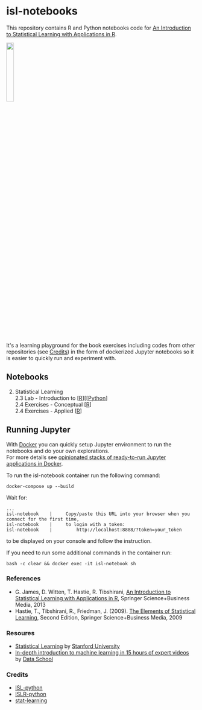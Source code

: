 # isl-notebooks
This repository contains R and Python notebooks code for [An Introduction to Statistical Learning with Applications in R](http://www-bcf.usc.edu/%7Egareth/ISL/).

<img src='http://www-bcf.usc.edu/%7Egareth/ISL/ISL%20Cover%202.jpg' width=20%>

It's a learning playground for the book exercises including codes from other repositories (see [Credits](#credits)) in the form of dockerized Jupyter notebooks so it is easier to quickly run and experiment with.

## Notebooks

2. Statistical Learning  
    2.3 Lab - Introduction to [[R](http://nbviewer.jupyter.org/github/jagin/isl-notebooks/blob/master/notebooks/R/2%20Statistical%20Learning/2.3%20Lab%20-%20Introduction%20to%20R.ipynb)][[[Python](http://nbviewer.jupyter.org/github/jagin/isl-notebooks/blob/master/notebooks/Python/2%20Statistical%20Learning/2.3%20Lab%20-%20Introduction%20to%20Python.ipynb)]  
    2.4 Exercises - Conceptual [[R](http://nbviewer.jupyter.org/github/jagin/isl-notebooks/blob/master/notebooks/R/2%20Statistical%20Learning/2.4%20Exercises%20-%20Conceptual.ipynb)]  
    2.4 Exercises - Applied [[R](http://nbviewer.jupyter.org/github/jagin/isl-notebooks/blob/master/notebooks/R/2%20Statistical%20Learning/2.4%20Exercises%20-%20Applied.ipynb)]  

## Running Jupyter

With [Docker](https://www.docker.com/community-edition) you can quickly setup Jupyter environment to run the notebooks and do your own explorations.  
For more details see [opinionated stacks of ready-to-run Jupyter applications in Docker](https://github.com/jupyter/docker-stacks).

To run the isl-notebook container run the following command:

```
docker-compose up --build
```

Wait for:

```
...
isl-notebook    |     Copy/paste this URL into your browser when you connect for the first time,
isl-notebook    |     to login with a token:
isl-notebook    |         http://localhost:8888/?token=your_token
```

to be displayed on your console and follow the instruction.

If you need to run some additional commands in the container run:

```
bash -c clear && docker exec -it isl-notebook sh

```

### References

- G. James, D. Witten, T. Hastie, R. Tibshirani, [An Introduction to Statistical Learning with Applications in R](http://www-bcf.usc.edu/%7Egareth/ISL/), Springer Science+Business Media, 2013
- Hastie, T., Tibshirani, R., Friedman, J. (2009). [The Elements of Statistical Learning](http://statweb.stanford.edu/%7tibs/ElemStatLearn/), Second Edition, Springer Science+Business Media, 2009

### Resoures

- [Statistical Learning](https://lagunita.stanford.edu/courses/HumanitiesSciences/StatLearning/Winter2016/about) by [Stanford University](http://www.stanford.edu/)
- [In-depth introduction to machine learning in 15 hours of expert videos](http://www.dataschool.io/15-hours-of-expert-machine-learning-videos/) by [Data School](http://www.dataschool.io)

### Credits

- [ISL-python](https://github.com/emredjan/ISL-python)
- [ISLR-python](https://github.com/JWarmenhoven/ISLR-python)
- [stat-learning](https://github.com/asadoughi/stat-learning)